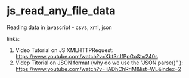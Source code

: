 # js_read_any_file_data
Reading data in javascript - csvs, xml, json


links:
1) Video Tutorial on JS XMLHTTPRequest: https://www.youtube.com/watch?v=Xbt3rJfPpGo&t=240s
2) Videp Titorial on JSON format (why do we use the "JSON.parse()" ):  https://www.youtube.com/watch?v=iiADhChRriM&list=WL&index=2
